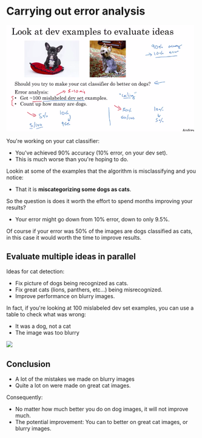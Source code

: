 # Carrying out error analysis

![](img/screenshot_from_2019-01-20_13-56-55.png)

You're working on your cat classifier:

- You've achieved 90% accuracy (10% error, on your dev set).
- This is much worse than you're hoping to do.

Lookin at some of the examples that the algorithm is misclassifying and you notice:

-  That it is **miscategorizing some dogs as cats**.


So the question is does it worth the effort to spend months improving your results?

- Your error might go down from 10% error, down to only 9.5%.

Of course if your error was 50% of the images are dogs classified as cats, in this case it would worth the time to improve results.

## Evaluate multiple ideas in parallel

Ideas for cat detection:

- Fix picture of dogs being recognized as cats.
- Fix great cats (lions, panthers, etc...) being misrecognized.
- Improve performance on blurry images.

In fact, if you're looking at 100 mislabeled dev set examples, you can use a table to check what was wrong:

- It was a dog, not a cat
- The image was too blurry

<img src="../img/screenshot_from_2019-01-20_14-07-53.png" width="600" />

## Conclusion

- A lot of the mistakes we made on blurry images
- Quite a lot on were made on great cat images. 

Consequently:

- No matter how much better you do on dog images, it will not improve much.
- The potential improvement: You can to better on great cat images, or blurry images.

